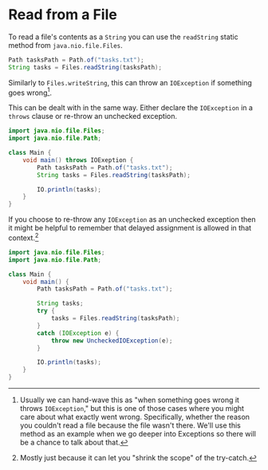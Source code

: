 # Read from a File

To read a file's contents as a `String` you can use the `readString` static method
from `java.nio.file.Files`.

```java
Path tasksPath = Path.of("tasks.txt");
String tasks = Files.readString(tasksPath);
```

Similarly to `Files.writeString`, this can throw an `IOException` if
something goes wrong[^filenotfound].

This can be dealt with in the same way. Either declare the `IOException` in a `throws`
clause or re-throw an unchecked exception.

```java
import java.nio.file.Files;
import java.nio.file.Path;

class Main {
    void main() throws IOExeption {
        Path tasksPath = Path.of("tasks.txt");
        String tasks = Files.readString(tasksPath);

        IO.println(tasks);
    }
}
```

If you choose to re-throw any `IOException` as an unchecked exception then
it might be helpful to remember that delayed assignment is allowed in that context.[^mostly]

```java
import java.nio.file.Files;
import java.nio.file.Path;

class Main {
    void main() {
        Path tasksPath = Path.of("tasks.txt");

        String tasks;
        try {
            tasks = Files.readString(tasksPath);
        }
        catch (IOException e) {
            throw new UncheckedIOException(e);
        }

        IO.println(tasks);
    }
}
```

[^filenotfound]: Usually we can hand-wave this as "when something goes wrong it throws `IOException`," but this is one of those cases where you might care about what exactly went wrong. Specifically, whether the reason you couldn't read a file because the file wasn't there. We'll use this method as an example when we go deeper into Exceptions
so there will be a chance to talk about that.

[^mostly]: Mostly just because it can let you "shrink the scope" of the try-catch.